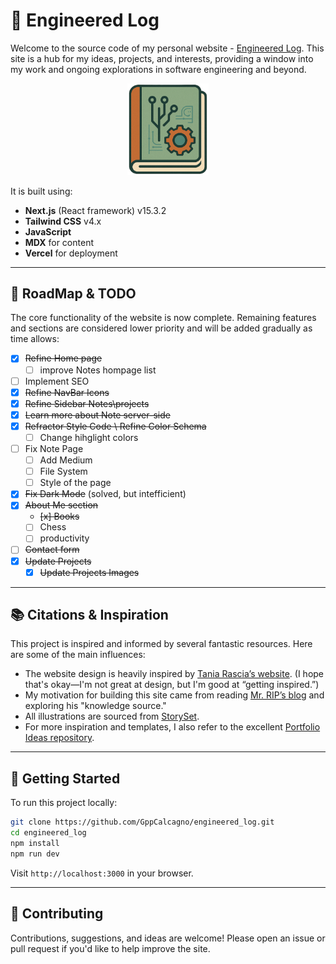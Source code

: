 

# :floppy_disk: Engineered Log

Welcome to the source code of my personal website - [Engineered Log](https://engineeredlog.vercel.app/). This site is a hub for my ideas, projects, and interests, providing a window into my work and ongoing explorations in software engineering and beyond.

<p align="center">
  <img src="public/logo.png" alt="Engineered Log Logo" width="130"/>
</p>

It is built using:
- **Next.js** (React framework) v15.3.2
- **Tailwind CSS** v4.x
- **JavaScript**
- **MDX** for content
- **Vercel** for deployment

---

## :construction: RoadMap & TODO

The core functionality of the website is now complete. Remaining features and sections are considered lower priority and will be added gradually as time allows:
- [x] ~~Refine Home page~~
  - [ ] improve Notes hompage list
- [ ] Implement SEO
- [x] ~~Refine NavBar Icons~~
- [x] ~~Refine Sidebar Notes\projects~~
- [x] ~~Learn more about Note server-side~~
- [x] ~~Refractor Style Code \ Refine Color Schema~~
  - [ ] Change hihglight colors
- [ ] Fix Note Page
  - [ ] Add Medium
  - [ ] File System 
  - [ ] Style of the page
- [x] ~~Fix Dark Mode~~ (solved, but intefficient) 
- [x] ~~About Me section~~
  - ~~[x] Books~~  
  - [ ] Chess  
  - [ ] productivity  
- [ ] ~~Contact form~~  
- [x] ~~Update Projects~~
  - [x] ~~Update Projects Images~~

---

## :books: Citations & Inspiration

This project is inspired and informed by several fantastic resources. Here are some of the main influences:

- The website design is heavily inspired by [Tania Rascia’s website](https://www.taniarascia.com/). (I hope that's okay—I'm not great at design, but I'm good at “getting inspired.”)
- My motivation for building this site came from reading [Mr. RIP’s blog](https://retireinprogress.com/) and exploring his "knowledge source."
- All illustrations are sourced from [StorySet](https://storyset.com).
- For more inspiration and templates, I also refer to the excellent [Portfolio Ideas repository](https://github.com/Evavic44/portfolio-ideas).

---

## 🚀 Getting Started

To run this project locally:

```bash
git clone https://github.com/GppCalcagno/engineered_log.git
cd engineered_log
npm install
npm run dev
```
Visit `http://localhost:3000` in your browser.

---

## 🤝 Contributing

Contributions, suggestions, and ideas are welcome! Please open an issue or pull request if you'd like to help improve the site.


